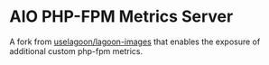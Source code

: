 # AIO PHP-FPM Metrics Server

A fork from [uselagoon/lagoon-images](https://github.com/uselagoon/lagoon-images) that enables the exposure of additional custom php-fpm metrics.